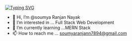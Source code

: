 
  [![Typing SVG](https://readme-typing-svg.herokuapp.com?font=Fira+Code&size=24&pause=1000&color=109DF7&center=true&width=435&lines=%F0%9F%91%8BHii+I'm+Soumya;Qucik+learner%F0%9F%A4%97;Full+stack+developer%F0%9F%8C%8E;Front_end+developer%F0%9F%92%BB)](https://git.io/typing-svg)




- 👋 Hi, I’m @soumya Ranjan Nayak
- 👀 I’m interested in ... Full Stack Web Development
- 🌱 I’m currently learning ...MERN Stack 
- 📫 How to reach me ... soumyaranjann7894@gmail.com

<!---
soumya93485/soumya93485 is a ✨ special ✨ repository because its `README.md` (this file) appears on your GitHub profile.
You can click the Preview link to take a look at your changes.
--->
